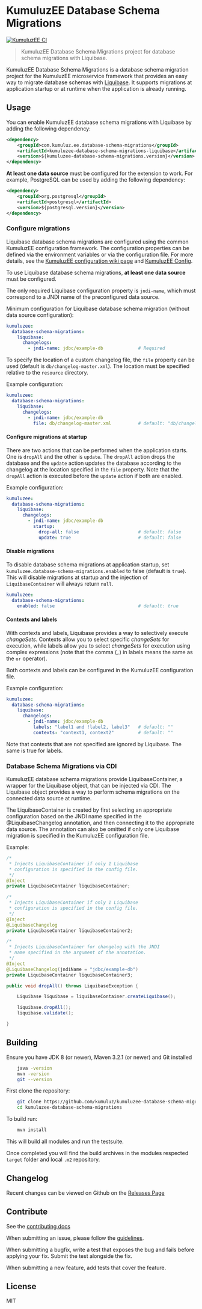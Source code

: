 # KumuluzEE Database Schema Migrations
[![KumuluzEE CI](https://github.com/kumuluz/kumuluzee-database-schema-migrations/actions/workflows/kumuluzee-ci.yml/badge.svg)](https://github.com/kumuluz/kumuluzee-database-schema-migrations/actions/workflows/kumuluzee-ci.yml)

> KumuluzEE Database Schema Migrations project for database schema migrations with Liquibase.

KumuluzEE Database Schema Migrations is a database schema migration project for the KumuluzEE microservice framework 
that provides an easy way to migrate database schemas with [Liquibase](https://www.liquibase.com/). It supports 
migrations at application startup or at runtime when the application is already running.

## Usage

You can enable KumuluzEE database schema migrations with Liquibase by adding the following dependency:

```xml
<dependency>
    <groupId>com.kumuluz.ee.database-schema-migrations</groupId>
    <artifactId>kumuluzee-database-schema-migrations-liquibase</artifactId>
    <version>${kumuluzee-database-schema-migrations.version}</version>
</dependency>
```

**At least one data source** must be configured for the extension to work.
For example, PostgreSQL can be used by adding the following dependency:
```xml
<dependency>
    <groupId>org.postgresql</groupId>
    <artifactId>postgresql</artifactId>
    <version>${postgresql.version}</version>
</dependency>
```

### Configure migrations

Liquibase database schema migrations are configured using the common KumuluzEE configuration framework.
The configuration properties can be defined via the environment variables or via the configuration file.
For more details, see the [KumuluzEE configuration wiki page](https://github.com/kumuluz/kumuluzee/wiki/Configuration)
and [KumuluzEE Config](https://github.com/kumuluz/kumuluzee-config).

To use Liquibase database schema migrations, **at least one data source** must be configured.

The only required Liquibase configuration property is `jndi-name`, which must correspond to a JNDI name of the 
preconfigured data source.

Minimum configuration for Liquibase database schema migration (without data source configuration):
```yaml
kumuluzee:
  database-schema-migrations:
    liquibase:
      changelogs:
        - jndi-name: jdbc/example-db             # Required
```

To specify the location of a custom changelog file, the `file` property can be used (default is
`db/changelog-master.xml`). The location must be specified relative to the `resource` directory.

Example configuration:
```yaml
kumuluzee:
  database-schema-migrations:
    liquibase:
      changelogs:
        - jndi-name: jdbc/example-db
          file: db/changelog-master.xml          # default: "db/changelog-master.xml"
```

#### Configure migrations at startup

There are two actions that can be performed when the application starts. 
One is `dropAll` and the other is `update`.
The `dropAll` action drops the database and the `update` action updates the database according to the changelog
at the location specified in the `file` property. Note that the `dropAll` action is executed before the `update` 
action if both are enabled.

Example configuration:
```yaml
kumuluzee:
  database-schema-migrations:
    liquibase:
      changelogs:
        - jndi-name: jdbc/example-db
          startup:
            drop-all: false                      # default: false  
            update: true                         # default: false
```

#### Disable migrations

To disable database schema migrations at application startup, set `kumuluzee.database-schema-migrations.enabled` 
to false (default is `true`). This will disable migrations at startup and the injection of `LiquibaseContainer` will 
always return `null`.
```yaml
kumuluzee:
  database-schema-migrations:
    enabled: false                               # default: true
```

#### Contexts and labels

With contexts and labels, Liquibase provides a way to selectively execute *changeSets*.
Contexts allow you to select specific *changeSets* for execution, while labels allow you to select *changeSets* 
for execution using complex expressions (note that the comma (`,`) in labels means the same as the `or` operator).

Both contexts and labels can be configured in the KumuluzEE configuration file.

Example configuration:
```yaml
kumuluzee:
  database-schema-migrations:
    liquibase:
      changelogs:
        - jndi-name: jdbc/example-db
          labels: "label1 and !label2, label3"   # default: ""
          contexts: "context1, context2"         # default: ""
```

Note that contexts that are not specified are ignored by Liquibase. The same is true for labels.

### Database Schema Migrations via CDI

KumuluzEE database schema migrations provide LiquibaseContainer, a wrapper for the Liquibase object, that can be 
injected via CDI. The Liquibase object provides a way to perform schema migrations on the connected data source 
at runtime.

The LiquibaseContainer is created by first selecting an appropriate configuration based on the JNDI name specified
in the @LiquibaseChangelog annotation, and then connecting it to the appropriate data source.
The annotation can also be omitted if only one Liquibase migration is specified in the KumuluzEE configuration file.

Example:
```java
/*
 * Injects LiquibaseContainer if only 1 Liquibase 
 * configuration is specified in the config file.
 */
@Inject
private LiquibaseContainer liquibaseContainer;

/* 
 * Injects LiquibaseContainer if only 1 Liquibase 
 * configuration is specified in the config file.
 */
@Inject
@LiquibaseChangelog
private LiquibaseContainer liquibaseContainer2;

/* 
 * Injects LiquibaseContainer for changelog with the JNDI
 * name specified in the argument of the annotation.
 */
@Inject
@LiquibaseChangelog(jndiName = "jdbc/example-db")
private LiquibaseContainer liquibaseContainer3;

public void dropAll() throws LiquibaseException {

    Liquibase liquibase = liquibaseContainer.createLiquibase();

    liquibase.dropAll();
    liquibase.validate();

}
```

## Building

Ensure you have JDK 8 (or newer), Maven 3.2.1 (or newer) and Git installed

```bash
    java -version
    mvn -version
    git --version
```

First clone the repository:

```bash
    git clone https://github.com/kumuluz/kumuluzee-database-schema-migrations.git
    cd kumuluzee-database-schema-migrations
```

To build run:

```bash
    mvn install
```

This will build all modules and run the testsuite.

Once completed you will find the build archives in the modules respected `target` folder and local `.m2` repository.

## Changelog

Recent changes can be viewed on Github on the [Releases Page](https://github.com/kumuluz/kumuluzee-database-schema-migrations/releases)

## Contribute

See the [contributing docs](https://github.com/kumuluz/kumuluzee-database-schema-migrations/blob/master/CONTRIBUTING.md)

When submitting an issue, please follow the
[guidelines](https://github.com/kumuluz/kumuluzee-database-schema-migrations/blob/master/CONTRIBUTING.md#bugs).

When submitting a bugfix, write a test that exposes the bug and fails before applying your fix. Submit the test
alongside the fix.

When submitting a new feature, add tests that cover the feature.

## License

MIT
